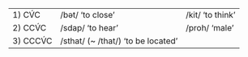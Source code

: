 
|||| 
|-|-|-|
|1) CV́C| /bət/ ‘to close’    |/kit/ ‘to think’|
|2) CCV́C | /sdap/ ‘to hear’    | /proh/ ‘male’|
|3) CCCV́C |/sthat/ (~ /that/) ‘to be located’ ||
